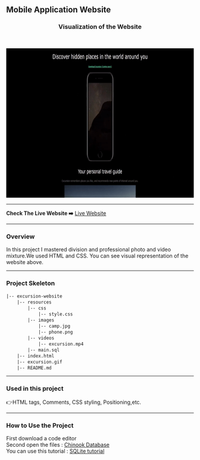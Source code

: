 ## Mobile Application Website
<h3 align="center">Visualization of the Website</h3>
<br>
<p align="center">
<img src="excursion.gif" alt="my website" width="590" height="400">
</p>
<hr>
<b>Check The Live Website ➡️</b> <a href="https://github.com/BAVI-BOOP/SQL-projects/blob/main/chinook-data/main.sql">Live Website</a>
<hr>
<h3>Overview</h3>
In this project I mastered division and professional photo and video mixture.We used HTML and CSS. You can see visual representation of the website above. 
<hr>
<h3>Project Skeleton</h3>
  
```
|-- excursion-website
    |-- resources
        |-- css
            |-- style.css
        |-- images
            |-- camp.jpg
            |-- phone.png
        |-- videos
            |-- excursion.mp4
        |-- main.sql
    |-- index.html
    |-- excursion.gif
    |-- README.md
```    
<hr>
<h3>Used in this project</h3>

👉HTML tags, Comments, CSS styling, Positioning,etc.


<hr>
<h3>How to Use the Project</h3>
<span>First download a code editor </span>
<br><span>Second open the files : </span><a href='https://github.com/BAVI-BOOP/SQL-projects/blob/main/chinook-data/chinook.db'>Chinook Database</a>
<br><span>You can use this tutorial : </span><a href='https://www.youtube.com/watch?v=fJEbVCrEMSE'>SQLite tutorial</a>

